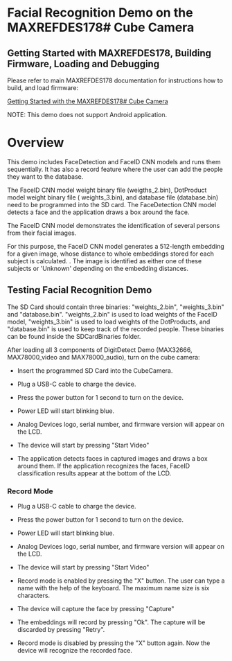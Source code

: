 

# Facial Recognition Demo on the MAXREFDES178# Cube Camera

## Getting Started with MAXREFDES178, Building Firmware, Loading and Debugging

Please refer to main MAXREFDES178 documentation for instructions how to build, and load firmware:

[Getting Started with the MAXREFDES178# Cube Camera](./../maxrefdes178_doc/README.md)

NOTE: This demo does not support Android application.

# Overview

This demo includes FaceDetection and FaceID CNN models and runs them sequentially. It has also a record feature where the user can add the people they want to the database.

The FaceID CNN model weight binary file (weigths_2.bin), DotProduct model weight binary file ( weights_3.bin), and database file (database.bin) need to be programmed into the SD card. The FaceDetection CNN model detects a face and the application draws a box around the face.

The FaceID CNN model demonstrates the identification of several persons from their facial images.

For this purpose, the FaceID CNN model generates a 512-length embedding for a given image, whose distance to whole embeddings stored for each subject is calculated. . The image is identified as either one of these subjects or 'Unknown' depending on the embedding distances.

## Testing Facial Recognition Demo

The SD Card should contain three binaries: "weights_2.bin", "weights_3.bin" and "database.bin". "weights_2.bin" is used to load weights of the FaceID model, "weights_3.bin" is used to load weights of the DotProducts, and "database.bin" is used to keep track of the recorded people. These binaries can be found inside the SDCardBinaries folder.

After loading all 3 components of DigitDetect Demo (MAX32666, MAX78000_video and MAX78000_audio), turn on the cube camera:

- Insert the programmed SD Card into the CubeCamera.

- Plug a USB-C cable to charge the device.

- Press the power button for 1 second to turn on the device.

- Power LED will start blinking blue.

- Analog Devices logo, serial number, and firmware version will appear on the LCD.

- The device will start by pressing "Start Video"

- The application detects faces in captured images and draws a box around them. If the application recognizes the faces, FaceID classification results appear at the bottom of the LCD.


### Record Mode

- Plug a USB-C cable to charge the device.

- Press the power button for 1 second to turn on the device.

- Power LED will start blinking blue.

- Analog Devices logo, serial number, and firmware version will appear on the LCD.

- The device will start by pressing "Start Video"

- Record mode is enabled by pressing the "X" button. The user can type a name with the help of the keyboard. The maximum name size is six characters.

- The device will capture the face by pressing "Capture"

- The embeddings will record by pressing "Ok". The capture will be discarded by pressing "Retry".

- Record mode is disabled by pressing the "X" button again. Now the device will recognize the recorded face.
